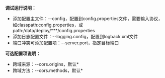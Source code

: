**调试运行说明：**
* 添加配置主文件：--config，配置到config.properties文件，需要输入协议，如classpath:config.properties，或path:/data/deploy/***/config.properties
* 添加日志配置文件：--logging.config，配置到logback.xml文件
* 端口冲突可添加配置项：--server.port，指定目标端口

**可选配置项说明：**
* 跨域来源：--cors.origins，默认*
* 跨域方法：--cors.methods，默认*
